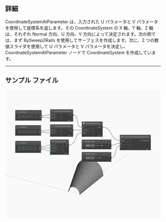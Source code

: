 ## 詳細
CoordinateSystemAtParameter は、入力された U パラメータと V パラメータを使用して座標系を返します。その CoordinateSystem の X 軸、Y 軸、Z 軸は、それぞれ Normal 方向、U 方向、V 方向によって決定されます。次の例では、まず BySweep2Rails を使用してサーフェスを作成します。次に、2 つの数値スライダを使用して U パラメータと V パラメータを決定し、CoordnateSystemAtParameter ノードで CoordinateSystem を作成しています。
___
## サンプル ファイル

![CoordinateSystemAtParameter](./Autodesk.DesignScript.Geometry.Surface.CoordinateSystemAtParameter_img.jpg)

